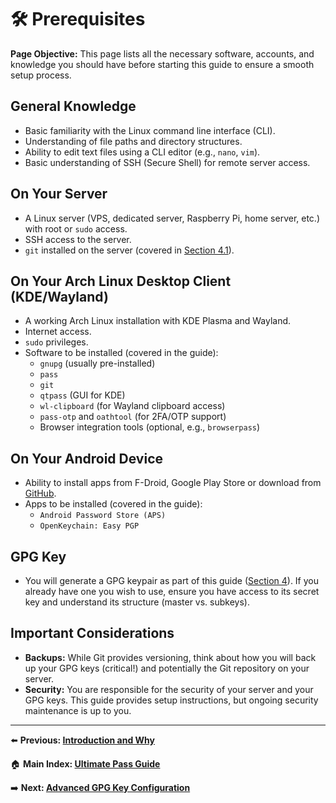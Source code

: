 # 🛠️ Prerequisites

**Page Objective:** This page lists all the necessary software, accounts, and knowledge you should have before starting this guide to ensure a smooth setup process.

## General Knowledge
*   Basic familiarity with the Linux command line interface (CLI).
*   Understanding of file paths and directory structures.
*   Ability to edit text files using a CLI editor (e.g., `nano`, `vim`).
*   Basic understanding of SSH (Secure Shell) for remote server access.

## On Your Server
*   A Linux server (VPS, dedicated server, Raspberry Pi, home server, etc.) with root or `sudo` access.
*   SSH access to the server.
*   `git` installed on the server (covered in [Section 4.1](./04_Server_Git_Setup/4.1_Installing_Git.md)).

## On Your Arch Linux Desktop Client (KDE/Wayland)
*   A working Arch Linux installation with KDE Plasma and Wayland.
*   Internet access.
*   `sudo` privileges.
*   Software to be installed (covered in the guide):
    *   `gnupg` (usually pre-installed)
    *   `pass`
    *   `git`
    *   `qtpass` (GUI for KDE)
    *   `wl-clipboard` (for Wayland clipboard access)
    *   `pass-otp` and `oathtool` (for 2FA/OTP support)
    *   Browser integration tools (optional, e.g., `browserpass`)

## On Your Android Device
*   Ability to install apps from F-Droid, Google Play Store or download from [GitHub](https://github.com/android-password-store/Android-Password-Store).
*   Apps to be installed (covered in the guide):
    *   `Android Password Store (APS)`
    *   `OpenKeychain: Easy PGP`

## GPG Key
*   You will generate a GPG keypair as part of this guide ([Section 4](./04_Server_Git_Setup/README.md)). If you already have one you wish to use, ensure you have access to its secret key and understand its structure (master vs. subkeys).

## Important Considerations
*   **Backups:** While Git provides versioning, think about how you will back up your GPG keys (critical!) and potentially the Git repository on your server.
*   **Security:** You are responsible for the security of your server and your GPG keys. This guide provides setup instructions, but ongoing security maintenance is up to you.

---
⬅️ **Previous: [Introduction and Why](./01_Introduction_and_Why.md)**

🏠 **Main Index: [Ultimate Pass Guide](./README.md)**

➡️ **Next: [Advanced GPG Key Configuration](./03_GPG_Setup/README.md)**
